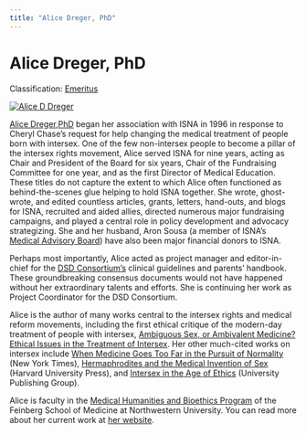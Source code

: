 ```yaml
---
title: "Alice Dreger, PhD"
---
```


# Alice Dreger, PhD

Classification: [Emeritus][1]

[![Alice D Dreger](/files/images/Alice_photo.thumbnail.jpg)][2]

[Alice Dreger,PhD][3] began her association with ISNA in 1996 in response to Cheryl Chase’s request for help changing the medical treatment of people born with intersex. One of the few non-intersex people to become a pillar of the intersex rights movement, Alice served ISNA for nine years, acting as Chair and President of the Board for six years, Chair of the Fundraising Committee for one year, and as the first Director of Medical Education. These titles do not capture the extent to which Alice often functioned as behind-the-scenes glue helping to hold ISNA together. She wrote, ghost-wrote, and edited countless articles, grants, letters, hand-outs, and blogs for ISNA, recruited and aided allies, directed numerous major fundraising campaigns, and played a central role in policy development and advocacy strategizing. She and her husband, Aron Sousa (a member of ISNA’s [Medical Advisory Board][4]) have also been major financial donors to ISNA.

Perhaps most importantly, Alice acted as project manager and editor-in-chief for the [DSD Consortium’s][5] clinical guidelines and parents’ handbook. These groundbreaking consensus documents would not have happened without her extraordinary talents and efforts. She is continuing her work as Project Coordinator for the DSD Consortium.

Alice is the author of many works central to the intersex rights and medical reform movements, including the first ethical critique of the modern-day treatment of people with intersex, [Ambiguous Sex, or Ambivalent Medicine? Ethical Issues in the Treatment of Intersex][6]. Her other much-cited works on intersex include [When Medicine Goes Too Far in the Pursuit of Normality][7] (New York Times), [Hermaphrodites and the Medical Invention of Sex][8] (Harvard University Press), and [Intersex in the Age of Ethics][9] (University Publishing Group).

Alice is faculty in the [Medical Humanities and Bioethics Program][10] of the Feinberg School of Medicine at Northwestern University. You can read more about her current work at [her website][11].

[1]: /about/emeritus
[2]: /node/1060
[3]: http://www.alicedreger.com
[4]: http://www.isna.org/about/medicalboard/
[5]: http://www.dsdguidelines.org
[6]: http://isna.org/articles/ambivalent_medicine
[7]: http://www.nytimes.com/library/national/science/072898sci-essay.html
[8]: http://www.alicedreger.com/reviews/invention
[9]: http://www.isna.org/books/ageofethics
[10]: http://www.medschool.northwestern.edu/mhb/
[11]: http://www.alicedreger.com
